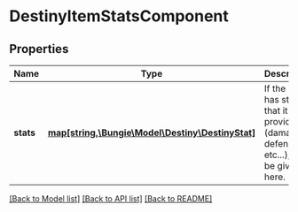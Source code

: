 # DestinyItemStatsComponent

## Properties
Name | Type | Description | Notes
------------ | ------------- | ------------- | -------------
**stats** | [**map[string,\Bungie\Model\Destiny\DestinyStat]**](DestinyStat.md) | If the item has stats that it provides (damage, defense, etc...), it will be given here. | [optional] 

[[Back to Model list]](../README.md#documentation-for-models) [[Back to API list]](../README.md#documentation-for-api-endpoints) [[Back to README]](../README.md)



